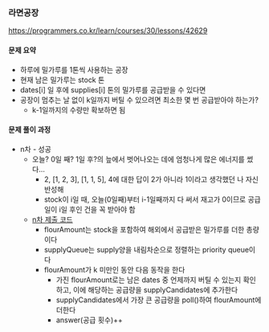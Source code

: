 ### 라면공장
https://programmers.co.kr/learn/courses/30/lessons/42629

#### 문제 요약
* 하루에 밀가루를 1톤씩 사용하는 공장
* 현재 남은 밀가루는 stock 톤
* dates[i] 일 후에 supplies[i] 톤의 밀가루를 공급받을 수 있다면
* 공장이 멈추는 날 없이 k일까지 버틸 수 있으려면 최소한 몇 번 공급받아야 하는가?
    * k-1일까지의 수량만 확보하면 됨


#### 문제 풀이 과정
* n차 - 성공
    * 오늘? 0일 째? 1일 후?의 늪에서 벗어나오는 데에 엄청나게 많은 에너지를 썼다...
        * 2, [1, 2, 3], [1, 1, 5], 4에 대한 답이 2가 아니라 1이라고 생각했던 나 자신 반성해
        * stock이 i일 때, 오늘(0일째)부터 i-1일째까지 다 써서 재고가 0이므로 공급일이 i일 후인 건을 꼭 받아야 함
    * [n차 제출 코드](Solution1.java)
        * flourAmount는 stock을 포함하여 해외에서 공급받은 밀가루를 더한 총량이다
        * supplyQueue는 supply양을 내림차순으로 정렬하는 priority queue이다
        * flourAmount가 k 미만인 동안 다음 동작을 한다
            * 가진 flourAmount로는 남은 dates 중 언제까지 버틸 수 있는지 확인하고, 이에 해당하는 공급량을 supplyCandidates에 추가한다
            * supplyCandidates에서 가장 큰 공급량을 poll()하여 flourAmount에 더한다
            * answer(공급 횟수)++